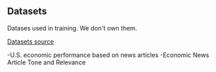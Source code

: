 ## Datasets
Datases used in training. We don't own them.

[Datasets source](https://www.figure-eight.com/data-for-everyone/)

-U.S. economic performance based on news articles
-Economic News Article Tone and Relevance
